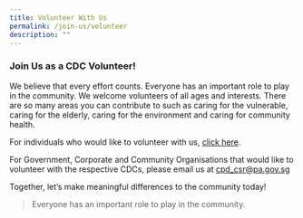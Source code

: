 ```yaml
---
title: Volunteer With Us
permalink: /join-us/volunteer
description: ""
---
```

### Join Us as a CDC Volunteer!

We believe that every effort counts. Everyone has an important role to play in the community. We welcome volunteers of all ages and interests. There are so many areas you can contribute to such as caring for the vulnerable, caring for the elderly, caring for the environment and caring for community health.

For individuals who would like to volunteer with us, [click here](https://www.cdc.gov.sg/csr-and-volunteer/join-as-volunteer).

For Government, Corporate and Community Organisations that would like to volunteer with the respective CDCs, please email us at [cpd\_csr@pa.gov.sg](mailto:cpd_csr@pa.gov.sg)

Together, let’s make meaningful differences to the community today!

> Everyone has an important role to play in the community.